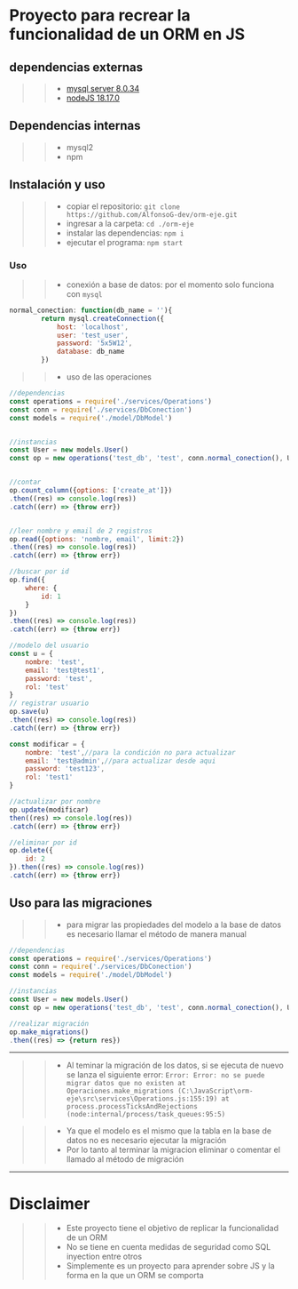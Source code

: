 # Proyecto para recrear la funcionalidad de un ORM en JS

## dependencias externas
>>- [mysql server 8.0.34](https://dev.mysql.com/downloads/mysql/)
>>- [nodeJS 18.17.0](https://nodejs.org/es)

## Dependencias internas
>>- mysql2
>>- npm


## Instalación y uso

>>- copiar el repositorio: `git clone https://github.com/AlfonsoG-dev/orm-eje.git`
>>- ingresar a la carpeta: `cd ./orm-eje`
>>- instalar las dependencias: `npm i`
>>- ejecutar el programa: `npm start`

### Uso

>>- conexión a base de datos: por el momento solo funciona con `mysql`
```js
normal_conection: function(db_name = ''){
        return mysql.createConnection({
            host: 'localhost',
            user: 'test_user',
            password: '5x5W12',
            database: db_name
        })

```

>>- uso de las operaciones

```js
//dependencias
const operations = require('./services/Operations')
const conn = require('./services/DbConection')
const models = require('./model/DbModel')


//instancias
const User = new models.User()
const op = new operations('test_db', 'test', conn.normal_conection(), User)


//contar 
op.count_column({options: ['create_at']})
.then((res) => console.log(res))
.catch((err) => {throw err})


//leer nombre y email de 2 registros
op.read({options: 'nombre, email', limit:2})
.then((res) => console.log(res))
.catch((err) => {throw err})

//buscar por id
op.find({
    where: {
        id: 1
    }
})
.then((res) => console.log(res))
.catch((err) => {throw err})

//modelo del usuario 
const u = {
    nombre: 'test',
    email: 'test@test1',
    password: 'test',
    rol: 'test'
}
// registrar usuario
op.save(u)
.then((res) => console.log(res))
.catch((err) => {throw err})

const modificar = {
    nombre: 'test',//para la condición no para actualizar
    email: 'test@admin',//para actualizar desde aqui
    password: 'test123',
    rol: 'test1'
}

//actualizar por nombre
op.update(modificar)
then((res) => console.log(res))
.catch((err) => {throw err})

//eliminar por id
op.delete({
    id: 2
}).then((res) => console.log(res))
.catch((err) => {throw err})
```

## Uso para las migraciones
>>- para migrar las propiedades del modelo a la base de datos es necesario llamar el método de manera manual
```js
//dependencias
const operations = require('./services/Operations')
const conn = require('./services/DbConection')
const models = require('./model/DbModel')

//instancias
const User = new models.User()
const op = new operations('test_db', 'test', conn.normal_conection(), User)

//realizar migración
op.make_migrations()
.then((res) => {return res})
```
---
>>- Al teminar la migración de los datos, si se ejecuta de nuevo se lanza el siguiente error: 
`Error: Error: no se puede migrar datos que no existen
    at Operaciones.make_migrations (C:\JavaScript\orm-eje\src\services\Operations.js:155:19)
    at process.processTicksAndRejections (node:internal/process/task_queues:95:5) `

>>- Ya que el modelo es el mismo que la tabla en la base de datos no es necesario ejecutar la migración
>>- Por lo tanto al terminar la migracion eliminar o comentar el llamado al método de migración

---

# Disclaimer
>>- Este proyecto tiene el objetivo de replicar la funcionalidad de un ORM
>>- No se tiene en cuenta medidas de seguridad como SQL inyection entre otros
>>- Simplemente es un proyecto para aprender sobre JS y la forma en la que un ORM se comporta
